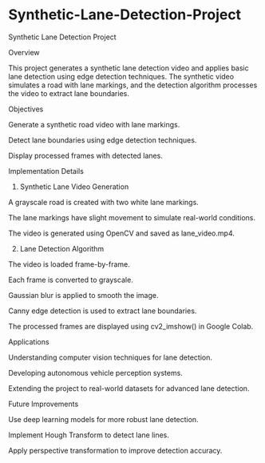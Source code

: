 # Synthetic-Lane-Detection-Project
Synthetic Lane Detection Project

Overview

This project generates a synthetic lane detection video and applies basic lane detection using edge detection techniques. The synthetic video simulates a road with lane markings, and the detection algorithm processes the video to extract lane boundaries.

Objectives

Generate a synthetic road video with lane markings.

Detect lane boundaries using edge detection techniques.

Display processed frames with detected lanes.

Implementation Details

1. Synthetic Lane Video Generation

A grayscale road is created with two white lane markings.

The lane markings have slight movement to simulate real-world conditions.

The video is generated using OpenCV and saved as lane_video.mp4.

2. Lane Detection Algorithm

The video is loaded frame-by-frame.

Each frame is converted to grayscale.

Gaussian blur is applied to smooth the image.

Canny edge detection is used to extract lane boundaries.

The processed frames are displayed using cv2_imshow() in Google Colab.





Applications

Understanding computer vision techniques for lane detection.

Developing autonomous vehicle perception systems.

Extending the project to real-world datasets for advanced lane detection.

Future Improvements

Use deep learning models for more robust lane detection.

Implement Hough Transform to detect lane lines.

Apply perspective transformation to improve detection accuracy.

